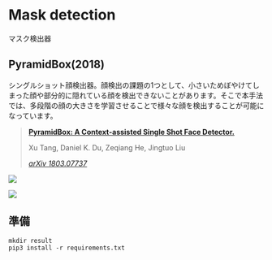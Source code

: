 # Mask detection
マスク検出器

## PyramidBox(2018)
シングルショット顔検出器。顔検出の課題の1つとして、小さいためぼやけてしまった顔や部分的に隠れている顔を検出できないことがあります。そこで本手法では、多段階の顔の大きさを学習させることで様々な顔を検出することが可能になっています。

> [**PyramidBox: A Context-assisted Single Shot
Face Detector.**](https://arxiv.org/abs/1803.07737)
> 
> Xu Tang, Daniel K. Du, Zeqiang He, Jingtuo Liu
> 
> *[arXiv 1803.07737](https://arxiv.org/abs/1803.07737)*

![](https://i.imgur.com/cg3HcKS.jpg)

![](https://i.imgur.com/Ni71Ajz.jpg)

## 準備

```shell
mkdir result
pip3 install -r requirements.txt
```
